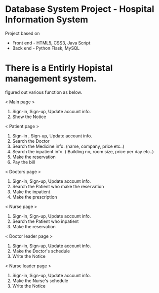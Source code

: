 # Database System Project - Hospital Information System

Project based on
* Front end - HTML5, CSS3, Java Script
* Back end - Python Flask, MySQL

# There is a Entirly Hopistal management system.
figured out various function as below.

< Main page >
1. Sign-in, Sign-up, Update account info.
2. Show the Notice

< Patient page >
1. Sign-in , Sign-up, Update account info.
2. Search the Doctor
3. Search the Medicine info. (name, company, price etc..)
4. Search the inpatient info. ( Building no, room size, price per day etc..)
5. Make the reservation
6. Pay the bill

< Doctors page >
1. Sign-in, Sign-up, Update account info.
2. Search the Patient who make the reservation
3. Make the inpatient
4. Make the prescription

< Nurse page >
1. Sign-in, Sign-up, Update account info.
2. Search the Patient who inpatient
3. Make the reservation

< Doctor leader page >
1. Sign-in, Sign-up, Update account info.
2. Make the Doctor's schedule
3. Write the Notice

< Nurse leader page >
1. Sign-in, Sign-up, Update account info.
2. Make the Nurse's schedule
3. Write the Notice
